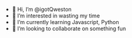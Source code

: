 - 👋 Hi, I’m @igotQweston
- 👀 I’m interested in wasting my time
- 🌱 I’m currently learning Javascript, Python
- 💞️ I’m looking to collaborate on something fun

<!---
igotQweston/igotQweston is a ✨ special ✨ repository because its `README.md` (this file) appears on your GitHub profile.
You can click the Preview link to take a look at your changes.
--->
